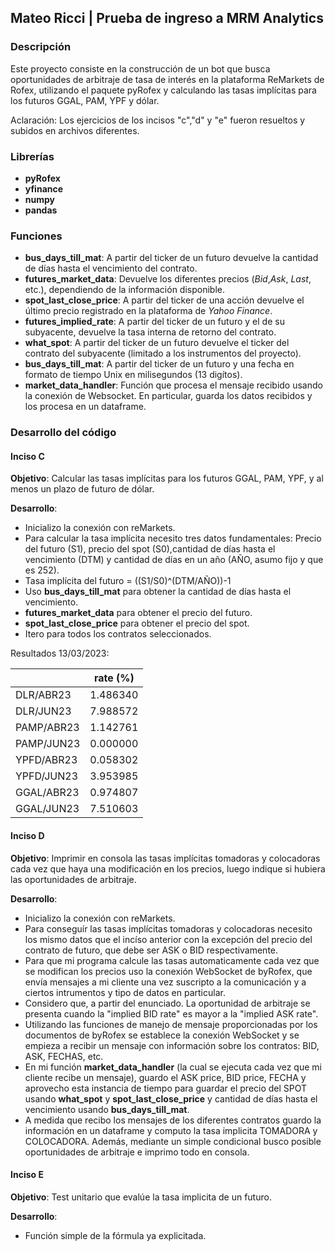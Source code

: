 ## Mateo Ricci | Prueba de ingreso a MRM Analytics

### Descripción
Este proyecto consiste en la construcción de un bot que busca oportunidades de arbitraje de tasa de interés en la plataforma  ReMarkets de Rofex, utilizando el paquete pyRofex y calculando las tasas implícitas para los futuros GGAL, PAM, YPF y dólar.

Aclaración: Los ejercicios de los incisos "c","d" y "e" fueron resueltos y subidos en archivos diferentes. 

### Librerías 
* **pyRofex**
* **yfinance**
* **numpy**
* **pandas**


### Funciones
* **bus_days_till_mat**: A partir del ticker de un futuro devuelve la cantidad de días hasta el vencimiento del contrato.
* **futures_market_data**: Devuelve los diferentes precios (*Bid*,*Ask*, *Last*, etc.), dependiendo de la información disponible.
* **spot_last_close_price**: A partir del ticker de una acción devuelve el último precio registrado en la plataforma de *Yahoo Finance*.
* **futures_implied_rate**: A partir del ticker de un futuro y el de su subyacente, devuelve la tasa interna de retorno del contrato.
* **what_spot**: A partir del ticker de un futuro devuelve el ticker del contrato del subyacente (limitado a los instrumentos del proyecto).
* **bus_days_till_mat**: A partir del ticker de un futuro y una fecha en formato de tiempo Unix en milisegundos (13 digítos).
* **market_data_handler**: Función que procesa el mensaje recibido usando la conexión de Websocket. En particular, guarda los datos recibidos y los procesa en un dataframe.


### Desarrollo del código

#### Inciso C
**Objetivo**: Calcular las tasas implícitas para los futuros GGAL, PAM, YPF, y al menos un plazo de futuro de dólar.


**Desarrollo**:
* Inicializo la conexión con reMarkets.
* Para calcular la tasa implícita necesito tres datos fundamentales: Precio del futuro (S1), precio del spot (S0),cantidad de días hasta el vencimiento (DTM) y cantidad de días en un año (AÑO, asumo fijo y que es 252).
* Tasa implícita del futuro = ((S1/S0)^(DTM/AÑO))-1
* Uso **bus_days_till_mat** para obtener la cantidad de días hasta el vencimiento.
* **futures_market_data** para obtener el precio del futuro.
* **spot_last_close_price** para obtener el precio del spot.
* Itero para todos los contratos seleccionados.

Resultados 13/03/2023:

|               | rate (%)      |
| ------------- |:-------------:|
| DLR/ABR23     | 1.486340      |
| DLR/JUN23     | 7.988572      |
| PAMP/ABR23    | 1.142761      |
| PAMP/JUN23    | 0.000000      |
| YPFD/ABR23    | 0.058302      |
| YPFD/JUN23    | 3.953985      |
| GGAL/ABR23    | 0.974807      |
| GGAL/JUN23    | 7.510603      |

   
#### Inciso D
**Objetivo**: Imprimir en consola las tasas implícitas tomadoras y colocadoras cada vez que haya una modificación en los precios, luego indique si hubiera las oportunidades de arbitraje.

**Desarrollo**:
* Inicializo la conexión con reMarkets.
* Para conseguír las tasas implícitas tomadoras y colocadoras necesito los mismo datos que el incíso anterior con la excepción del precio del contrato de futuro, que debe ser ASK o BID respectivamente.
* Para que mi programa calcule las tasas automaticamente cada vez que se modifican los precios uso la conexión WebSocket de byRofex, que envía mensajes a mi cliente una vez suscripto a la comunicación y a ciertos intrumentos y tipo de datos en particular.
* Considero que, a partir del enunciado. La oportunidad de arbitraje se presenta cuando la "implied BID rate" es mayor a la "implied ASK rate".
* Utilizando las funciones de manejo de mensaje proporcionadas por los documentos de byRofex se establece la conexión WebSocket y se empieza a recibir un mensaje con información sobre los contratos: BID, ASK, FECHAS, etc.
* En mi función **market_data_handler** (la cual se ejecuta cada vez que mi cliente recibe un mensaje), guardo el ASK price, BID price, FECHA y aprovecho esta instancia de tiempo para guardar el precio del SPOT usando **what_spot** y **spot_last_close_price** y cantidad de días hasta el vencimiento usando **bus_days_till_mat**.
* A medida que recibo los mensajes de los diferentes contratos guardo la información en un dataframe y computo la tasa implicita TOMADORA y COLOCADORA. Además, mediante un simple condicional busco posible oportunidades de arbitraje e imprimo todo en consola.

#### Inciso E

**Objetivo**: Test unitario que evalúe la tasa implicita de un futuro.

**Desarrollo**:
* Función simple de la fórmula ya explicitada.


